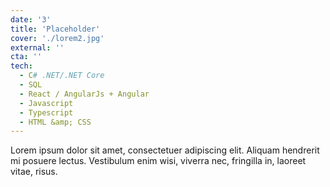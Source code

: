 ```yaml
---
date: '3'
title: 'Placeholder'
cover: './lorem2.jpg'
external: ''
cta: ''
tech:
  - C# .NET/.NET Core
  - SQL
  - React / AngularJs + Angular
  - Javascript
  - Typescript
  - HTML &amp; CSS
---
```


Lorem ipsum dolor sit amet, consectetuer adipiscing elit. Aliquam hendrerit mi posuere lectus. Vestibulum enim wisi, viverra nec, fringilla in, laoreet vitae, risus.
